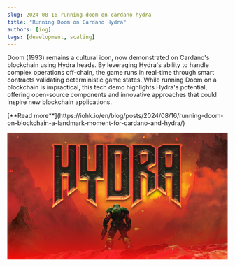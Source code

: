 ```yaml
---
slug: 2024-08-16-running-doom-on-cardano-hydra
title: "Running Doom on Cardano Hydra"
authors: [iog]
tags: [development, scaling]
---
```


Doom (1993) remains a cultural icon, now demonstrated on Cardano's blockchain using Hydra heads. By leveraging Hydra's ability to handle complex operations off-chain, the game runs in real-time through smart contracts validating deterministic game states. While running Doom on a blockchain is impractical, this tech demo highlights Hydra's potential, offering open-source components and innovative approaches that could inspire new blockchain applications.

<div style={{ textAlign: 'right' }}>
 [**Read more**](https://iohk.io/en/blog/posts/2024/08/16/running-doom-on-blockchain-a-landmark-moment-for-cardano-and-hydra/) 
</div>

 ![doom on Hydra](./banner.webp)

